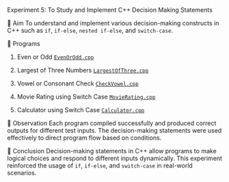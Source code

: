 Experiment 5: To Study and Implement C++ Decision Making Statements

🔹 Aim
To understand and implement various decision-making constructs in C++ such as `if`, `if-else`, `nested if-else`, and `switch-case`.

🔹 Programs

1. Even or Odd
[`EvenOrOdd.cpp`](./EvenOrOdd.cpp)  

2. Largest of Three Numbers
[`LargestOfThree.cpp`](./LargestOfThree.cpp)  

3. Vowel or Consonant Check
[`CheckVowel.cpp`](./CheckVowel.cpp)  

4. Movie Rating using Switch Case
[`MovieRating.cpp`](./MovieRating.cpp)  

5. Calculator using Switch Case
[`Calculator.cpp`](./Calculator.cpp)  

🔹 Observation
Each program compiled successfully and produced correct outputs for different test inputs. The decision-making statements were used effectively to direct program flow based on conditions.

🔹 Conclusion
Decision-making statements in C++ allow programs to make logical choices and respond to different inputs dynamically. This experiment reinforced the usage of `if`, `if-else`, and `switch-case` in real-world scenarios.
